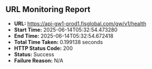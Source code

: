 ## URL Monitoring Report

- **URL:** https://api-gw1-prod1.fisglobal.com/gw/v1/health
- **Start Time:** 2025-06-14T05:32:54.473280
- **End Time:** 2025-06-14T05:32:54.672418
- **Total Time Taken:** 0.199138 seconds
- **HTTP Status Code:** 200
- **Status:** Success
- **Failure Reason:** N/A
